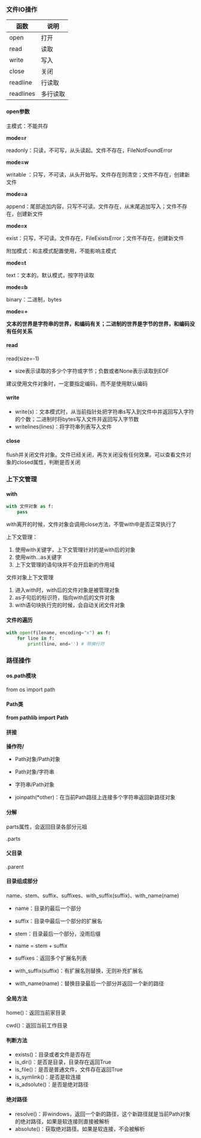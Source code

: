 ### 文件IO操作

| 函数      | 说明     |
| --------- | -------- |
| open      | 打开     |
| read      | 读取     |
| write     | 写入     |
| close     | 关闭     |
| readline  | 行读取   |
| readlines | 多行读取 |

#### open参数

主模式：不能共存

**mode=r**

readonly：只读，不可写，从头读起。文件不存在，FileNotFoundError

**mode=w**

writable ：只写，不可读，从头开始写。文件存在则清空；文件不存在，创建新文件

**mode=a**

append：尾部追加内容，只写不可读。文件存在，从末尾追加写入；文件不存在，创建新文件

**mode=x**

exist：只写，不可读。文件存在，FileExistsError；文件不存在，创建新文件

附加模式：和主模式配置使用，不能影响主模式

**mode=t**

text：文本的。默认模式，按字符读取

**mode=b**

binary：二进制，bytes

**mode=+**



**文本的世界是字符串的世界，和编码有关；二进制的世界是字节的世界，和编码没有任何关系**

#### read

read(size=-1)

* size表示读取的多少个字符或字节；负数或者None表示读取到EOF

建议使用文件对象时，一定要指定编码，而不是使用默认编码

#### write

* write(s)：文本模式时，从当前指针处把字符串s写入到文件中并返回写入字符的个数；二进制时将bytes写入文件并返回写入字节数
* writelines(lines)：将字符串列表写入文件

#### close

flush并关闭文件对象。文件已经关闭，再次关闭没有任何效果。可以查看文件对象的closed属性，判断是否关闭

### 上下文管理

#### with

```python
with 文件对象 as f:
	pass
```

with离开的时候，文件对象会调用close方法，不管with中是否正常执行了

上下文管理：

1. 使用with关键字，上下文管理针对的是with后的对象
2. 使用with...as关键字
3. 上下文管理的语句块并不会开启新的作用域

文件对象上下文管理

1. 进入with时，with后的文件对象是被管理对象
2. as子句后的标识符，指向with后的文件对象
3. with语句块执行完的时候，会自动关闭文件对象

#### 文件的遍历

```python
with open(filename, encoding="x") as f:
    for line in f:
        print(line, end='') # 带换行符
```

### 路径操作

#### os.path模块

from os import path

#### Path类

**from pathlib import Path**

#### 拼接

**操作符/**

* Path对象/Path对象
* Path对象/字符串
* 字符串/Path对象

* joinpath(*other)：在当前Path路径上连接多个字符串返回新路径对象

#### 分解

parts属性，会返回目录各部分元祖

.parts

#### 父目录

.parent

#### 目录组成部分

name、stem、suffix、suffixes、with_suffix(suffix)、with_name(name)

* name：目录的最后一个部分

* suffix：目录中最后一个部分的扩展名
* stem：目录最后一个部分，没雨后缀
* name = stem + suffix
* suffixes：返回多个扩展名列表
* with_suffix(suffix)：有扩展名则替换，无则补充扩展名
* with_name(name)：替换目录最后一个部分并返回一个新的路径

#### 全局方法

home()：返回当前家目录

cwd()：返回当前工作目录

#### 判断方法

* exists()：目录或者文件是否存在
* is_dir()：是否是目录，目录存在返回True
* is_file()：是否是普通文件，文件存在返回True
* is_symlink()：是否是软连接
* is_adsolute()：是否是绝对路径

#### 绝对路径

* resolve()：非windows，返回一个新的路径，这个新路径就是当前Path对象的绝对路径，如果是软连接则直接被解析
* absolute()：获取绝对路径。如果是软连接，不会被解析